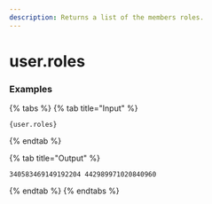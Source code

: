 ```yaml
---
description: Returns a list of the members roles.
---
```


# user.roles <user>

### Examples

{% tabs %}
{% tab title="Input" %}
```text
{user.roles}
```
{% endtab %}

{% tab title="Output" %}
```text
340583469149192204 442989971020840960
```
{% endtab %}
{% endtabs %}